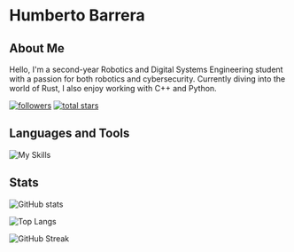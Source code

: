 # Humberto Barrera 

## About Me
Hello, I'm a second-year Robotics and Digital Systems Engineering student with a passion for both robotics and cybersecurity. Currently diving into the world of Rust, I also enjoy working with C++ and Python.

   <p align="left">
      <a href="https://github.com/humbertobm2?tab=followers">
         <img alt="followers" title="Follow me on Github" src="https://custom-icon-badges.demolab.com/github/followers/humbertobm2?color=236ad3&labelColor=1155ba&style=for-the-badge&logo=person-add&label=Follow&logoColor=white"/></a>
      <a href="https://github.com/humbertobm2?tab=repositories&sort=stargazers">
         <img alt="total stars" title="Total stars on GitHub" src="https://custom-icon-badges.demolab.com/github/stars/humbertobm2?color=55960c&style=for-the-badge&labelColor=488207&logo=star"/></a>
   </p>


## Languages and Tools
![My Skills](https://skillicons.dev/icons?i=neovim,vscode,matlab,r,latex,mysql,nodejs,md,linux,bash,powershell,raspberrypi,python,c,cpp,arduino,js,css,html,git,rust,postman)


## Stats
![GitHub stats](https://github-readme-stats.vercel.app/api?username=humbertobm2&show_icons=true&theme=midnight-purple&card_width=495)

![Top Langs](https://github-readme-stats.vercel.app/api/top-langs/?username=humbertobm2&card_width=495&layout=compact&theme=midnight-purple&langs_count=9)

![GitHub Streak](http://github-readme-streak-stats.herokuapp.com?user=humbertobm2&theme=midnight-purple)


